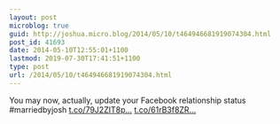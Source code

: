 ```yaml
---
layout: post
microblog: true
guid: http://joshua.micro.blog/2014/05/10/t464946681919074304.html
post_id: 41693
date: 2014-05-10T12:55:01+1100
lastmod: 2019-07-30T17:41:51+1100
type: post
url: /2014/05/10/t464946681919074304.html
---
```

You may now, actually, update your Facebook relationship status #marriedbyjosh [t.co/79J2ZIT8p...](http://t.co/79J2ZIT8pN) [t.co/61rB3f8ZR...](http://t.co/61rB3f8ZRk)
